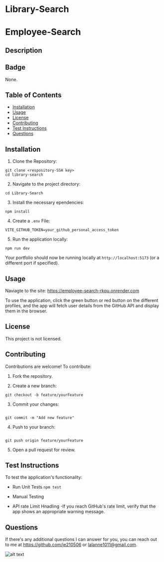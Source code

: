 # Library-Search

# Employee-Search

## Description


## Badge
None.


## Table of Contents
- [Installation](#installation)
- [Usage](#usage)
- [License](#license)
- [Contributing](#contributing)
- [Test Instructions](#testinstructions)
- [Questions](#questions)
   

## Installation 
1. Clone the Repository:
```
git clone <respository-SSH key>
cd library-search
```
2. Navigate to the project directory:
```
cd Library-Search
```
3. Install the necessary ependencies:
```
npm install
```

4. Create a ```.env``` File:

```
VITE_GITHUB_TOKEN=your_github_personal_access_token
```

5. Run the application locally:

```
npm run dev
```

Your portfolio should now be running locally at ```http://localhost:5173``` (or a different port if specified).


## Usage 
Naviagte to the site: https://employee-search-rkpu.onrender.com

To use the application, click the green button or red button on the different profiles, and the app will fetch user details from the GitHub API and display them in the browser. 


## License 
This project is not licensed. 


## Contributing 
Contributions are welcome! To contribute:
1. Fork the repository.

2. Create a new branch:
```
git checkout -b feature/yourFeature
```

3. Commit your changes:
```

git commit -m "Add new feature"
```

4. Push to your branch:
```

git push origin feature/yourFeature
```

5. Open a pull request for review.


## Test Instructions 
To test the application's functionality:

-  Run Unit Tests
```npm test```

-  Manual Testing

-  API rate Limit Hnadling
    -If you reach GitHub's rate limit, verify that the app shows an appropriate warning message.


## Questions 
If there's any additional questions I can answer for you, you can reach out to me at https://github.com/je210506 or [lalanne1011@gmail.com](mailto:lalanne1011@gmail.com}).

![alt text](escreen.png)